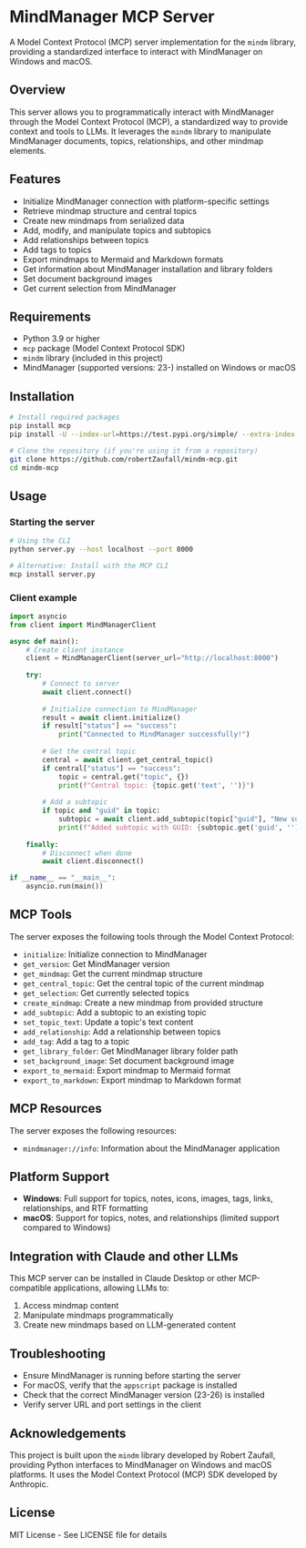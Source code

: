 # MindManager MCP Server

A Model Context Protocol (MCP) server implementation for the `mindm` library, providing a standardized interface to interact with MindManager on Windows and macOS.

## Overview

This server allows you to programmatically interact with MindManager through the Model Context Protocol (MCP), a standardized way to provide context and tools to LLMs. It leverages the `mindm` library to manipulate MindManager documents, topics, relationships, and other mindmap elements.

## Features

- Initialize MindManager connection with platform-specific settings
- Retrieve mindmap structure and central topics
- Create new mindmaps from serialized data
- Add, modify, and manipulate topics and subtopics
- Add relationships between topics
- Add tags to topics
- Export mindmaps to Mermaid and Markdown formats
- Get information about MindManager installation and library folders
- Set document background images
- Get current selection from MindManager

## Requirements

- Python 3.9 or higher
- `mcp` package (Model Context Protocol SDK)
- `mindm` library (included in this project)
- MindManager (supported versions: 23-) installed on Windows or macOS

## Installation

```bash
# Install required packages
pip install mcp
pip install -U --index-url=https://test.pypi.org/simple/ --extra-index-url=https://pypi.org/simple/ mindm mindm-mcp

# Clone the repository (if you're using it from a repository)
git clone https://github.com/robertZaufall/mindm-mcp.git
cd mindm-mcp
```

## Usage

### Starting the server

```bash
# Using the CLI
python server.py --host localhost --port 8000

# Alternative: Install with the MCP CLI
mcp install server.py
```

### Client example

```python
import asyncio
from client import MindManagerClient

async def main():
    # Create client instance
    client = MindManagerClient(server_url="http://localhost:8000")
    
    try:
        # Connect to server
        await client.connect()
        
        # Initialize connection to MindManager
        result = await client.initialize()
        if result["status"] == "success":
            print("Connected to MindManager successfully!")
            
        # Get the central topic
        central = await client.get_central_topic()
        if central["status"] == "success":
            topic = central.get("topic", {})
            print(f"Central topic: {topic.get('text', '')}")
            
        # Add a subtopic
        if topic and "guid" in topic:
            subtopic = await client.add_subtopic(topic["guid"], "New subtopic from MCP")
            print(f"Added subtopic with GUID: {subtopic.get('guid', '')}")
    
    finally:
        # Disconnect when done
        await client.disconnect()

if __name__ == "__main__":
    asyncio.run(main())
```

## MCP Tools

The server exposes the following tools through the Model Context Protocol:

- `initialize`: Initialize connection to MindManager
- `get_version`: Get MindManager version
- `get_mindmap`: Get the current mindmap structure
- `get_central_topic`: Get the central topic of the current mindmap
- `get_selection`: Get currently selected topics
- `create_mindmap`: Create a new mindmap from provided structure
- `add_subtopic`: Add a subtopic to an existing topic
- `set_topic_text`: Update a topic's text content
- `add_relationship`: Add a relationship between topics
- `add_tag`: Add a tag to a topic
- `get_library_folder`: Get MindManager library folder path
- `set_background_image`: Set document background image
- `export_to_mermaid`: Export mindmap to Mermaid format
- `export_to_markdown`: Export mindmap to Markdown format

## MCP Resources

The server exposes the following resources:

- `mindmanager://info`: Information about the MindManager application

## Platform Support

- **Windows**: Full support for topics, notes, icons, images, tags, links, relationships, and RTF formatting
- **macOS**: Support for topics, notes, and relationships (limited support compared to Windows)

## Integration with Claude and other LLMs

This MCP server can be installed in Claude Desktop or other MCP-compatible applications, allowing LLMs to:

1. Access mindmap content
2. Manipulate mindmaps programmatically
3. Create new mindmaps based on LLM-generated content

## Troubleshooting

- Ensure MindManager is running before starting the server
- For macOS, verify that the `appscript` package is installed
- Check that the correct MindManager version (23-26) is installed
- Verify server URL and port settings in the client

## Acknowledgements

This project is built upon the `mindm` library developed by Robert Zaufall, providing Python interfaces to MindManager on Windows and macOS platforms. It uses the Model Context Protocol (MCP) SDK developed by Anthropic.

## License

MIT License - See LICENSE file for details
